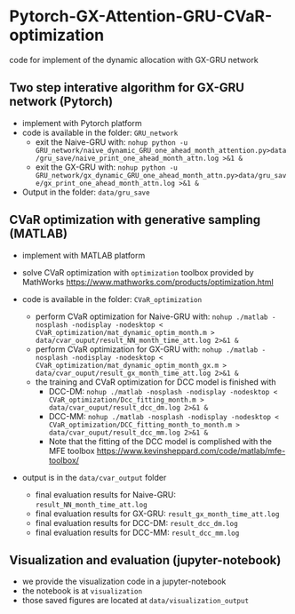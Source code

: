 # Pytorch-GX-Attention-GRU-CVaR-optimization
code for implement of the dynamic allocation with GX-GRU network

## Two step interative algorithm for GX-GRU network (Pytorch)

* implement with Pytorch platform
* code is available in the folder: `GRU_network`
    * exit the Naive-GRU with: `nohup python -u GRU_network/naive_dynamic_GRU_one_ahead_month_attention.py>data/gru_save/naive_print_one_ahead_month_attn.log >&1 &`
    * exit the GX-GRU with: `nohup python -u GRU_network/gx_dynamic_GRU_one_ahead_month_attn.py>data/gru_save/gx_print_one_ahead_month_attn.log >&1 &`
* Output in the folder: `data/gru_save`

## CVaR optimization with generative sampling (MATLAB)

* implement with MATLAB platform 

* solve CVaR optimization with `optimization` toolbox provided by MathWorks <https://www.mathworks.com/products/optimization.html>

* code is available in the folder: `CVaR_optimization`
    * perform CVaR optimization for Naive-GRU with: `nohup ./matlab -nosplash -nodisplay -nodesktop < CVaR_optimization/mat_dynamic_optim_month.m > data/cvar_ouput/result_NN_month_time_att.log 2>&1 &`
    * perform CVaR optimization for GX-GRU with: `nohup ./matlab -nosplash -nodisplay -nodesktop < CVaR_optimization/mat_dynamic_optim_month_gx.m > data/cvar_ouput/result_gx_month_time_att.log 2>&1 &`
    * the training and CVaR optimization for DCC model is finished with
        * DCC-DM: `nohup ./matlab -nosplash -nodisplay -nodesktop < CVaR_optimization/Dcc_fitting_month.m > data/cvar_ouput/result_dcc_dm.log 2>&1 &`
        * DCC-MM: `nohup ./matlab -nosplash -nodisplay -nodesktop < CVaR_optimization/DCC_fitting_month_to_month.m > data/cvar_ouput/result_dcc_mm.log 2>&1 &`
        * Note that the fitting of the DCC model is complished with the MFE toolbox <https://www.kevinsheppard.com/code/matlab/mfe-toolbox/>
* output is in the `data/cvar_output` folder
    * final evaluation results for Naive-GRU: `result_NN_month_time_att.log`
    * final evaluation results for GX-GRU: `result_gx_month_time_att.log`
    * final evaluation results for DCC-DM: `result_dcc_dm.log`
    * final evaluation results for DCC-MM: `result_dcc_mm.log`

## Visualization and evaluation (jupyter-notebook)

* we provide the visualization code in a jupyter-notebook
* the notebook is at `visualization`
* those saved figures are located at `data/visualization_output`

